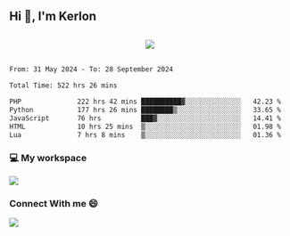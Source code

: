 ## Hi 👋, I'm Kerlon

<p align="center" style="margin: 30px;">
 
 <img src="https://skillicons.dev/icons?i=html,css,bootstrap,js,nodejs,jquery,python,flask,php,mysql,lua,sqlite,firebase">


</p>
<!--START_SECTION:waka-->

```txt
From: 31 May 2024 - To: 28 September 2024

Total Time: 522 hrs 26 mins

PHP              222 hrs 42 mins ██████████▓░░░░░░░░░░░░░░   42.23 %
Python           177 hrs 26 mins ████████▒░░░░░░░░░░░░░░░░   33.65 %
JavaScript       76 hrs          ███▓░░░░░░░░░░░░░░░░░░░░░   14.41 %
HTML             10 hrs 25 mins  ▒░░░░░░░░░░░░░░░░░░░░░░░░   01.98 %
Lua              7 hrs 8 mins    ▒░░░░░░░░░░░░░░░░░░░░░░░░   01.36 %
```

<!--END_SECTION:waka-->


<p align="center">
 <h3>💻 My workspace</h3>
    <img src="https://skillicons.dev/icons?i=mint" />
</p>

<p align="center">
 <h3>Connect With me 😄</h3> 
    <a href="https://www.linkedin.com/in/kerlon-fernandes"><img src="https://skillicons.dev/icons?i=linkedin" />
  </a>
</p>



